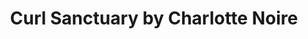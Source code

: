---
title: "Curl Sanctuary by Charlotte Noire"
url: /grand-lancy/curl-sanctuary-by-charlotte-noire/
shop: Friseur
---